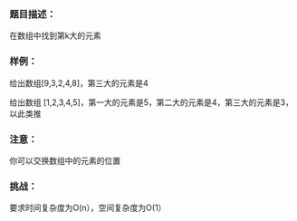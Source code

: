### 题目描述：
在数组中找到第k大的元素

### 样例：
给出数组[9,3,2,4,8]，第三大的元素是4

给出数组 [1,2,3,4,5]，第一大的元素是5，第二大的元素是4，第三大的元素是3，以此类推

### 注意：
你可以交换数组中的元素的位置

### 挑战：
要求时间复杂度为O(n），空间复杂度为O(1）